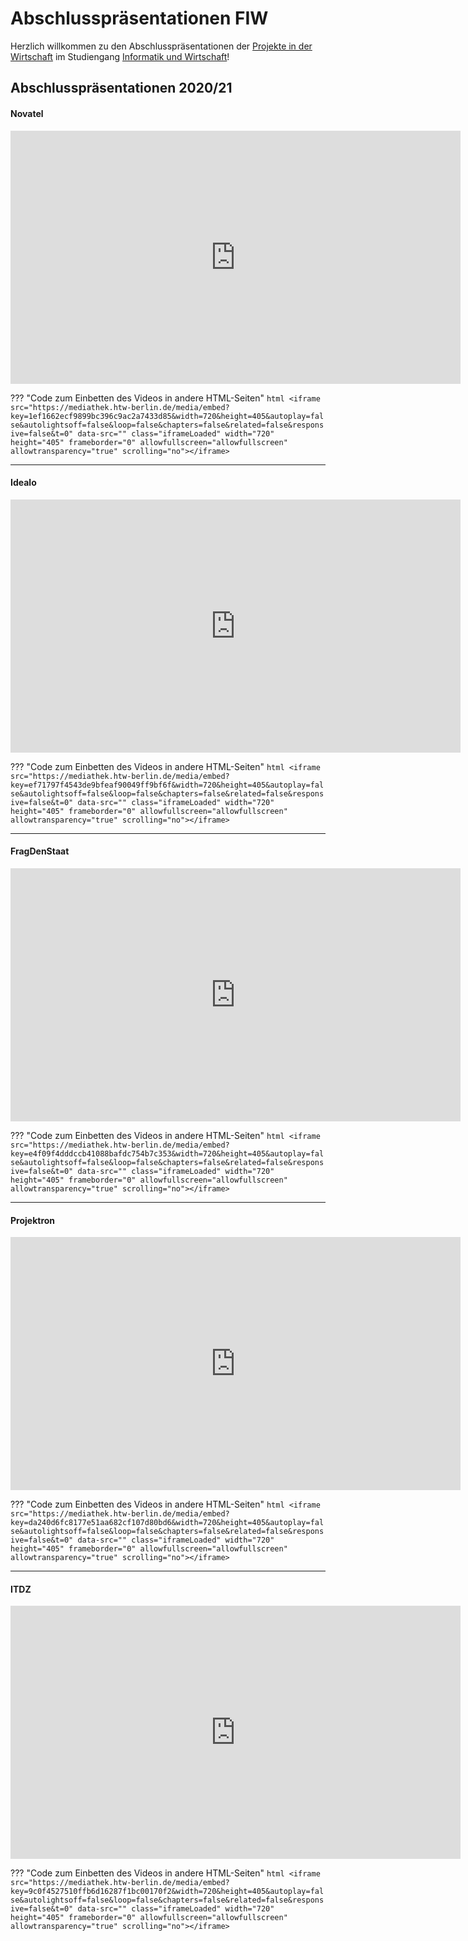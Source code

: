 # Abschlusspräsentationen FIW

Herzlich willkommen zu den Abschlusspräsentationen der [Projekte in der Wirtschaft](https://fiw.htw-berlin.de/studium/projekte/) im Studiengang [Informatik und Wirtschaft](https://fiw.htw-berlin.de/)!


## Abschlusspräsentationen 2020/21


#### Novatel

<iframe src="https://mediathek.htw-berlin.de/media/embed?key=1ef1662ecf9899bc396c9ac2a7433d85&width=720&height=405&autoplay=false&autolightsoff=false&loop=false&chapters=false&related=false&responsive=false&t=0" data-src="" class="iframeLoaded" width="720" height="405" frameborder="0" allowfullscreen="allowfullscreen" allowtransparency="true" scrolling="no"></iframe>

??? "Code zum Einbetten des Videos in andere HTML-Seiten"
	```html
	<iframe src="https://mediathek.htw-berlin.de/media/embed?key=1ef1662ecf9899bc396c9ac2a7433d85&width=720&height=405&autoplay=false&autolightsoff=false&loop=false&chapters=false&related=false&responsive=false&t=0" data-src="" class="iframeLoaded" width="720" height="405" frameborder="0" allowfullscreen="allowfullscreen" allowtransparency="true" scrolling="no"></iframe>
	```

---

#### Idealo

<iframe src="https://mediathek.htw-berlin.de/media/embed?key=ef71797f4543de9bfeaf90049ff9bf6f&width=720&height=405&autoplay=false&autolightsoff=false&loop=false&chapters=false&related=false&responsive=false&t=0" data-src="" class="iframeLoaded" width="720" height="405" frameborder="0" allowfullscreen="allowfullscreen" allowtransparency="true" scrolling="no"></iframe>

??? "Code zum Einbetten des Videos in andere HTML-Seiten"
	```html
	<iframe src="https://mediathek.htw-berlin.de/media/embed?key=ef71797f4543de9bfeaf90049ff9bf6f&width=720&height=405&autoplay=false&autolightsoff=false&loop=false&chapters=false&related=false&responsive=false&t=0" data-src="" class="iframeLoaded" width="720" height="405" frameborder="0" allowfullscreen="allowfullscreen" allowtransparency="true" scrolling="no"></iframe>
	```

---

#### FragDenStaat

<iframe src="https://mediathek.htw-berlin.de/media/embed?key=e4f09f4dddccb41088bafdc754b7c353&width=720&height=405&autoplay=false&autolightsoff=false&loop=false&chapters=false&related=false&responsive=false&t=0" data-src="" class="iframeLoaded" width="720" height="405" frameborder="0" allowfullscreen="allowfullscreen" allowtransparency="true" scrolling="no"></iframe>
         

??? "Code zum Einbetten des Videos in andere HTML-Seiten"
	```html
	<iframe src="https://mediathek.htw-berlin.de/media/embed?key=e4f09f4dddccb41088bafdc754b7c353&width=720&height=405&autoplay=false&autolightsoff=false&loop=false&chapters=false&related=false&responsive=false&t=0" data-src="" class="iframeLoaded" width="720" height="405" frameborder="0" allowfullscreen="allowfullscreen" allowtransparency="true" scrolling="no"></iframe> 
	```


---

#### Projektron

<iframe src="https://mediathek.htw-berlin.de/media/embed?key=da240d6fc8177e51aa682cf107d80bd6&width=720&height=405&autoplay=false&autolightsoff=false&loop=false&chapters=false&related=false&responsive=false&t=0" data-src="" class="iframeLoaded" width="720" height="405" frameborder="0" allowfullscreen="allowfullscreen" allowtransparency="true" scrolling="no"></iframe> 

??? "Code zum Einbetten des Videos in andere HTML-Seiten"
	```html
	<iframe src="https://mediathek.htw-berlin.de/media/embed?key=da240d6fc8177e51aa682cf107d80bd6&width=720&height=405&autoplay=false&autolightsoff=false&loop=false&chapters=false&related=false&responsive=false&t=0" data-src="" class="iframeLoaded" width="720" height="405" frameborder="0" allowfullscreen="allowfullscreen" allowtransparency="true" scrolling="no"></iframe>
	```

---

#### ITDZ

<iframe src="https://mediathek.htw-berlin.de/media/embed?key=9c0f4527510ffb6d16287f1bc00170f2&width=720&height=405&autoplay=false&autolightsoff=false&loop=false&chapters=false&related=false&responsive=false&t=0" data-src="" class="iframeLoaded" width="720" height="405" frameborder="0" allowfullscreen="allowfullscreen" allowtransparency="true" scrolling="no"></iframe>         

??? "Code zum Einbetten des Videos in andere HTML-Seiten"
	```html
	<iframe src="https://mediathek.htw-berlin.de/media/embed?key=9c0f4527510ffb6d16287f1bc00170f2&width=720&height=405&autoplay=false&autolightsoff=false&loop=false&chapters=false&related=false&responsive=false&t=0" data-src="" class="iframeLoaded" width="720" height="405" frameborder="0" allowfullscreen="allowfullscreen" allowtransparency="true" scrolling="no"></iframe> 
	```